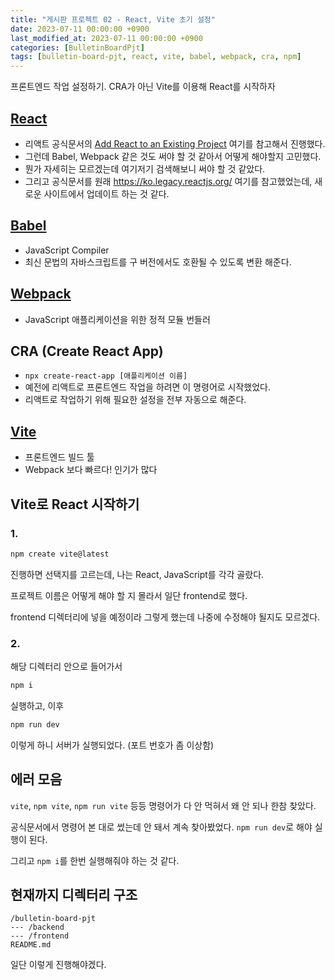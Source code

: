```yaml
---
title: "게시판 프로젝트 02 - React, Vite 초기 설정"
date: 2023-07-11 00:00:00 +0900
last_modified_at: 2023-07-11 00:00:00 +0900
categories: [BulletinBoardPjt]
tags: [bulletin-board-pjt, react, vite, babel, webpack, cra, npm]
---
```


프론트엔드 작업 설정하기. CRA가 아닌 Vite를 이용해 React를 시작하자

## [React](https://react.dev)

- 리액트 공식문서의 [Add React to an Existing Project](https://react.dev/learn/add-react-to-an-existing-project) 여기를 참고해서 진행했다.
- 그런데 Babel, Webpack 같은 것도 써야 할 것 같아서 어떻게 해야할지 고민했다.
- 뭔가 자세히는 모르겠는데 여기저기 검색해보니 써야 할 것 같았다.
- 그리고 공식문서를 원래 https://ko.legacy.reactjs.org/ 여기를 참고했었는데, 새로운 사이트에서 업데이트 하는 것 같다.

## [Babel](https://babeljs.io/)

- JavaScript Compiler
- 최신 문법의 자바스크립트를 구 버전에서도 호환될 수 있도록 변환 해준다.

## [Webpack](https://webpack.kr/)

- JavaScript 애플리케이션을 위한 정적 모듈 번들러

## CRA (Create React App)

- `npx create-react-app [애플리케이션 이름]`
- 예전에 리액트로 프론트엔드 작업을 하려면 이 명령어로 시작했었다.
- 리액트로 작업하기 위해 필요한 설정을 전부 자동으로 해준다.

## [Vite](https://ko.vitejs.dev/)

- 프론트엔드 빌드 툴
- Webpack 보다 빠르다! 인기가 많다

## Vite로 React 시작하기

### 1.

```sh
npm create vite@latest
```

진행하면 선택지를 고르는데, 나는 React, JavaScript를 각각 골랐다.

프로젝트 이름은 어떻게 해야 할 지 몰라서 일단 frontend로 했다.

frontend 디렉터리에 넣을 예정이라 그렇게 했는데 나중에 수정해야 될지도 모르겠다.

### 2.

해당 디렉터리 안으로 들어가서

```sh
npm i
```

실행하고, 이후

```sh
npm run dev
```

이렇게 하니 서버가 실행되었다. (포트 번호가 좀 이상함)

## 에러 모음

`vite`, `npm vite`, `npm run vite` 등등 명령어가 다 안 먹혀서 왜 안 되나 한참 찾았다.

공식문서에서 명령어 본 대로 썼는데 안 돼서 계속 찾아봤었다. `npm run dev`로 해야 실행이 된다.

그리고 `npm i`를 한번 실행해줘야 하는 것 같다.

## 현재까지 디렉터리 구조

```
/bulletin-board-pjt
--- /backend
--- /frontend
README.md
```

일단 이렇게 진행해야겠다.
